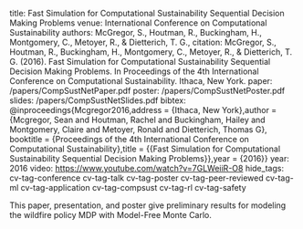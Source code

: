 title: Fast Simulation for Computational Sustainability Sequential Decision Making Problems
venue: International Conference on Computational Sustainability
authors: McGregor, S., Houtman, R., Buckingham, H., Montgomery, C., Metoyer, R., & Dietterich, T. G.,
citation: McGregor, S., Houtman, R., Buckingham, H., Montgomery, C., Metoyer, R., & Dietterich, T. G. (2016). Fast Simulation for Computational Sustainability Sequential Decision Making Problems. In Proceedings of the 4th International Conference on Computational Sustainability. Ithaca, New York.
paper: /papers/CompSustNetPaper.pdf
poster: /papers/CompSustNetPoster.pdf
slides: /papers/CompSustNetSlides.pdf
bibtex: @inproceedings{Mcgregor2016,address = {Ithaca, New York},author = {Mcgregor, Sean and Houtman, Rachel and Buckingham, Hailey and Montgomery, Claire and Metoyer, Ronald and Dietterich, Thomas G}, booktitle = {Proceedings of the 4th International Conference on Computational Sustainability},title = {{Fast Simulation for Computational Sustainability Sequential Decision Making Problems}},year = {2016}}
year: 2016
video: https://www.youtube.com/watch?v=7GLWeiiR-O8
hide_tags: cv-tag-conference cv-tag-talk cv-tag-poster cv-tag-peer-reviewed cv-tag-ml cv-tag-application cv-tag-compsust cv-tag-rl cv-tag-safety

This paper, presentation, and poster give preliminary results for modeling the wildfire policy MDP with Model-Free Monte Carlo.
